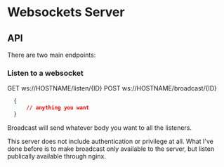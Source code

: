 # Websockets Server

## API
There are two main endpoints:
### Listen to a websocket
  GET ws://HOSTNAME/listen/{ID}
  POST ws://HOSTNAME/broadcast/{ID}
  ```JSON
    {
        // anything you want 
    }
  ```
  
  Broadcast will send whatever body you want to all the listeners.  

  This server does not include authentication or privilege at all.  What I've done before is to make broadcast only available to the server, but listen publically available through nginx.